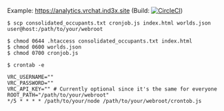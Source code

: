 Example: https://analytics.vrchat.ind3x.site (Build: [![CircleCI](https://circleci.com/gh/Ind3xOnGitHub/vrchat-world-tracking/tree/master.svg?style=svg)](https://circleci.com/gh/Ind3xOnGitHub/vrchat-world-tracking/tree/master))

```shell
$ scp consolidated_occupants.txt cronjob.js index.html worlds.json user@host:/path/to/your/webroot
```

```shell
$ chmod 0644 .htaccess consolidated_occupants.txt index.html
$ chmod 0600 worlds.json
$ chmod 0700 cronjob.js
```

```
$ crontab -e

VRC_USERNAME=""
VRC_PASSWORD=""
VRC_API_KEY="" # Currently optional since it's the same for everyone
ROOT_PATH="/path/to/your/webroot"
*/5 * * * * /path/to/your/node /path/to/your/webroot/crontob.js
```
